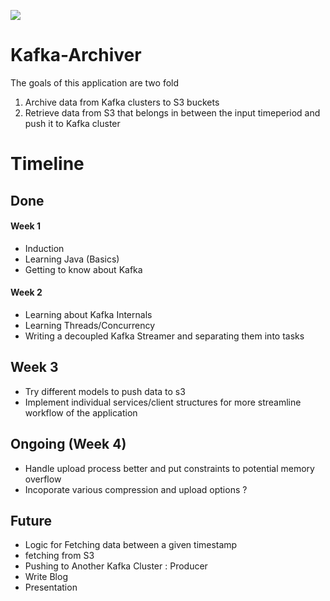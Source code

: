 ![](https://img.shields.io/badge/Made%20With-%20java-%23ED8B00.svg?style=for-the-badge&logo=java&logoColor=white)

# Kafka-Archiver
The goals of this application are two fold
1. Archive data from Kafka clusters to S3 buckets
2. Retrieve data from S3 that belongs in between the input timeperiod and push it to Kafka cluster



# Timeline
## Done
#### Week 1
* Induction 
* Learning Java (Basics)
* Getting to know about Kafka

#### Week 2 
* Learning about Kafka Internals
* Learning Threads/Concurrency
* Writing a decoupled Kafka Streamer and separating them into tasks

## Week 3 
* Try different models to push data to s3
* Implement individual services/client structures for more streamline workflow of the application

## Ongoing (Week 4)
* Handle upload process better and put constraints to potential memory overflow
* Incoporate various compression and upload options ?

## Future
* Logic for Fetching data between a given timestamp
* fetching from S3
* Pushing to Another Kafka Cluster : Producer 
* Write Blog
* Presentation 
